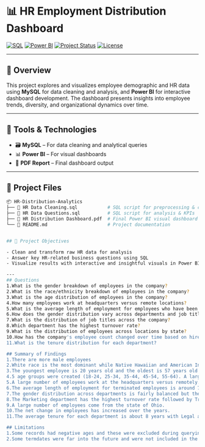 # 📊 HR Employment Distribution Dashboard
[![SQL](https://img.shields.io/badge/SQL-MySQL-blue?logo=mysql&logoColor=white)](https://www.mysql.com/)
[![Power BI](https://img.shields.io/badge/Power%20BI-Dashboard-yellow?logo=powerbi&logoColor=black)](https://powerbi.microsoft.com/)
[![Project Status](https://img.shields.io/badge/status-completed-brightgreen)]()
[![License](https://img.shields.io/badge/license-MIT-lightgrey)]()

---
## 📍 Overview

This project explores and visualizes employee demographic and HR data using **MySQL** for data cleaning and analysis, and **Power BI** for interactive dashboard development. The dashboard presents insights into employee trends, diversity, and organizational dynamics over time.

---
## 🔧 Tools & Technologies

- 🗃️ **MySQL** – For data cleaning and analytical queries
- 📊 **Power BI** – For visual dashboards
- 📁 **PDF Report** – Final dashboard output

---

## 📁 Project Files
```bash
📦 HR-Distribution-Analytics
├── 📄 HR Data Cleaning.sql           # SQL script for preprocessing & cleaning
├── 📄 HR Data Questions.sql          # SQL script for analysis & KPIs
├── 📄 HR Distribution Dashboard.pdf  # Final Power BI visual dashboard
└── 📄 README.md                      # Project documentation


## 🎯 Project Objectives

- Clean and transform raw HR data for analysis
- Answer key HR-related business questions using SQL
- Visualize results with interactive and insightful visuals in Power BI

---
## Questions
1.What is the gender breakdown of employees in the company?
2.What is the race/ethnicity breakdown of employees in the company?
3.What is the age distribution of employees in the company?
4.How many employees work at headquarters versus remote locations?
5.What is the average length of employment for employees who have been terminated?
6.How does the gender distribution vary across departments and job titles?
7.What is the distribution of job titles across the company?
8.Which department has the highest turnover rate?
9.What is the distribution of employees across locations by state?
10.How has the company's employee count changed over time based on hire and term dates?
11.What is the tenure distribution for each department?

## Summary of Findings
1.There are more male employees
2.White race is the most dominant while Native Hawaiian and American Indian are the least dominant.
3.The youngest employee is 20 years old and the oldest is 57 years old
4.5 age groups were created (18-24, 25-34, 35-44, 45-54, 55-64). A large number of employees were between 25-34 followed by 35-44 while the smallest group was 55-64.
5.A large number of employees work at the headquarters versus remotely.
6.The average length of employment for terminated employees is around 7 years.
7.The gender distribution across departments is fairly balanced but there are generally more male than female employees.
8.The Marketing department has the highest turnover rate followed by Training. The least turn over rate are in the Research and development, Support and Legal departments.
9.A large number of employees come from the state of Ohio.
10.The net change in employees has increased over the years.
11.The average tenure for each department is about 8 years with Legal and Auditing having the highest and Services, Sales and Marketing having the lowest.

## Limitations
1.Some records had negative ages and these were excluded during querying(967 records). Ages used were 18 years and above.
2.Some termdates were far into the future and were not included in the analysis(1599 records). The only term dates used were those less than or equal to the current date.





